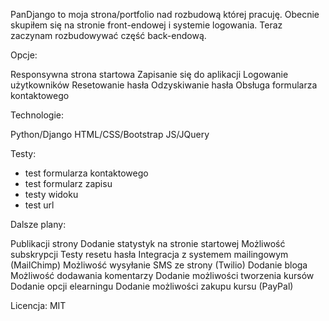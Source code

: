 PanDjango to moja strona/portfolio nad rozbudową której pracuję.
Obecnie skupiłem się na stronie front-endowej i systemie logowania.
Teraz zaczynam rozbudowywać część back-endową.

Opcje:

Responsywna strona startowa
Zapisanie się do aplikacji
Logowanie użytkowników
Resetowanie hasła
Odzyskiwanie hasła
Obsługa formularza kontaktowego

Technologie:

Python/Django
HTML/CSS/Bootstrap
JS/JQuery

Testy:
- test formularza kontaktowego
- test formularz zapisu
- testy widoku
- test url

Dalsze plany:

Publikacji strony
Dodanie statystyk na stronie startowej
Możliwość subskrypcji
Testy resetu hasła
Integracja z systemem mailingowym (MailChimp)
Możliwość wysyłanie SMS ze strony (Twilio)
Dodanie bloga
Możliwość dodawania komentarzy
Dodanie możliwości tworzenia kursów
Dodanie opcji elearningu
Dodanie możliwości zakupu kursu (PayPal)

Licencja: MIT
